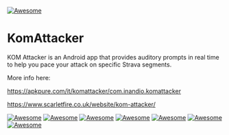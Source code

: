 [![Awesome](https://image.winudf.com/v2/image/Y29tLmluYW5kaW8ua29tYXR0YWNrZXJfaWNvbl9sM29sZHhtdQ/icon.png?w=170&fakeurl=1)]()
# KomAttacker
KOM Attacker is an Android app that provides auditory prompts in real time to help you pace your attack on specific Strava segments.

More info here:

https://apkpure.com/it/komattacker/com.inandio.komattacker

https://www.scarletfire.co.uk/website/kom-attacker/


[![Awesome](https://image.winudf.com/v2/image/Y29tLmluYW5kaW8ua29tYXR0YWNrZXJfc2NyZWVuXzBfcmR5MXZ0eHM/screen-0.jpg?h=355&fakeurl=1&type=.jpg)]()
[![Awesome](https://image.winudf.com/v2/image/Y29tLmluYW5kaW8ua29tYXR0YWNrZXJfc2NyZWVuXzJfYTYyeGN3MGU/screen-2.jpg?h=355&fakeurl=1&type=.jpg)]()
[![Awesome](https://image.winudf.com/v2/image/Y29tLmluYW5kaW8ua29tYXR0YWNrZXJfc2NyZWVuXzNfbmgxaGZlNzE/screen-3.jpg?h=355&fakeurl=1&type=.jpg)]()
[![Awesome](https://image.winudf.com/v2/image/Y29tLmluYW5kaW8ua29tYXR0YWNrZXJfc2NyZWVuXzRfbmRyb2ptbm8/screen-4.jpg?h=355&fakeurl=1&type=.jpg)]()
[![Awesome](https://image.winudf.com/v2/image/Y29tLmluYW5kaW8ua29tYXR0YWNrZXJfc2NyZWVuXzVfZjVycjliaTA/screen-5.jpg?h=355&fakeurl=1&type=.jpg)]()
[![Awesome](https://image.winudf.com/v2/image/Y29tLmluYW5kaW8ua29tYXR0YWNrZXJfc2NyZWVuXzZfZXNjeXcxa3k/screen-6.jpg?h=355&fakeurl=1&type=.jpg)]()
[![Awesome](https://image.winudf.com/v2/image/Y29tLmluYW5kaW8ua29tYXR0YWNrZXJfc2NyZWVuXzdfYzhxcDA2dDY/screen-7.jpg?h=355&fakeurl=1&type=.jpg)]()


